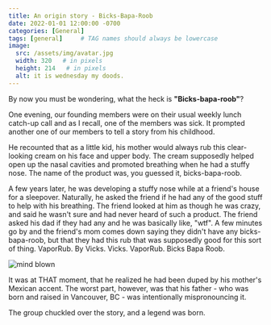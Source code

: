 ```yaml
---
title: An origin story - Bicks-Bapa-Roob
date: 2022-01-01 12:00:00 -0700
categories: [General]
tags: [general]     # TAG names should always be lowercase
image:
  src: /assets/img/avatar.jpg
  width: 320   # in pixels
  height: 214   # in pixels
  alt: it is wednesday my doods.
---
```

By now you must be wondering, what the heck is **"Bicks-bapa-roob"**?

One evening, our founding members were on their usual weekly lunch catch-up call and as I recall, one of the members was sick. It prompted another one of our members to tell a story from his childhood. 

He recounted that as a little kid, his mother would always rub this clear-looking cream on his face and upper body. The cream supposedly helped open up the nasal cavities and promoted breathing when he had a stuffy nose. The name of the product was, you guessed it, bicks-bapa-roob.

A few years later, he was developing a stuffy nose while at a friend's house for a sleepover. Naturally, he asked the friend if he had any of the good stuff to help with his breathing. The friend looked at him as though he was crazy, and said he wasn't sure and had never heard of such a product. The friend asked his dad if they had any and he was basically like, "wtf". A few minutes go by and the friend's mom comes down saying they didn't have any bicks-bapa-roob, but that they had this rub that was supposedly good for this sort of thing. VaporRub. By Vicks. Vicks. VaporRub. Bicks Bapa Roob.

![mind blown](https://media.giphy.com/media/Um3ljJl8jrnHy/giphy.gif)

It was at THAT moment, that he realized he had been duped by his mother's Mexican accent. The worst part, however, was that his father - who was born and raised in Vancouver, BC - was intentionally mispronouncing it.

The group chuckled over the story, and a legend was born.
